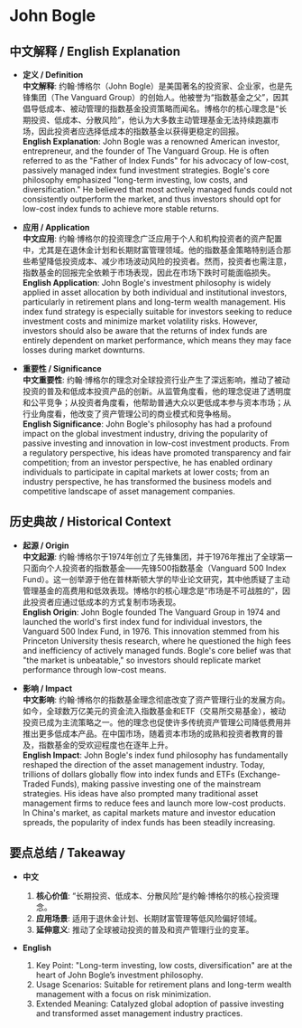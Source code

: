 # John Bogle

## 中文解释 / English Explanation

* **定义 / Definition**  
  **中文解释**: 约翰·博格尔（John Bogle）是美国著名的投资家、企业家，也是先锋集团（The Vanguard Group）的创始人。他被誉为“指数基金之父”，因其倡导低成本、被动管理的指数基金投资策略而闻名。博格尔的核心理念是“长期投资、低成本、分散风险”，他认为大多数主动管理基金无法持续跑赢市场，因此投资者应选择低成本的指数基金以获得更稳定的回报。  
  **English Explanation**: John Bogle was a renowned American investor, entrepreneur, and the founder of The Vanguard Group. He is often referred to as the "Father of Index Funds" for his advocacy of low-cost, passively managed index fund investment strategies. Bogle's core philosophy emphasized "long-term investing, low costs, and diversification." He believed that most actively managed funds could not consistently outperform the market, and thus investors should opt for low-cost index funds to achieve more stable returns.

* **应用 / Application**  
  **中文应用**: 约翰·博格尔的投资理念广泛应用于个人和机构投资者的资产配置中，尤其是在退休金计划和长期财富管理领域。他的指数基金策略特别适合那些希望降低投资成本、减少市场波动风险的投资者。然而，投资者也需注意，指数基金的回报完全依赖于市场表现，因此在市场下跌时可能面临损失。  
  **English Application**: John Bogle's investment philosophy is widely applied in asset allocation by both individual and institutional investors, particularly in retirement plans and long-term wealth management. His index fund strategy is especially suitable for investors seeking to reduce investment costs and minimize market volatility risks. However, investors should also be aware that the returns of index funds are entirely dependent on market performance, which means they may face losses during market downturns.

* **重要性 / Significance**  
  **中文重要性**: 约翰·博格尔的理念对全球投资行业产生了深远影响，推动了被动投资的普及和低成本投资产品的创新。从监管角度看，他的理念促进了透明度和公平竞争；从投资者角度看，他帮助普通大众以更低成本参与资本市场；从行业角度看，他改变了资产管理公司的商业模式和竞争格局。  
  **English Significance**: John Bogle's philosophy has had a profound impact on the global investment industry, driving the popularity of passive investing and innovation in low-cost investment products. From a regulatory perspective, his ideas have promoted transparency and fair competition; from an investor perspective, he has enabled ordinary individuals to participate in capital markets at lower costs; from an industry perspective, he has transformed the business models and competitive landscape of asset management companies.

## 历史典故 / Historical Context

* **起源 / Origin**  
  **中文起源**: 约翰·博格尔于1974年创立了先锋集团，并于1976年推出了全球第一只面向个人投资者的指数基金——先锋500指数基金（Vanguard 500 Index Fund）。这一创举源于他在普林斯顿大学的毕业论文研究，其中他质疑了主动管理基金的高费用和低效表现。博格尔的核心理念是“市场是不可战胜的”，因此投资者应通过低成本的方式复制市场表现。  
  **English Origin**: John Bogle founded The Vanguard Group in 1974 and launched the world's first index fund for individual investors, the Vanguard 500 Index Fund, in 1976. This innovation stemmed from his Princeton University thesis research, where he questioned the high fees and inefficiency of actively managed funds. Bogle's core belief was that "the market is unbeatable," so investors should replicate market performance through low-cost means.

* **影响 / Impact**  
  **中文影响**: 约翰·博格尔的指数基金理念彻底改变了资产管理行业的发展方向。如今，全球数万亿美元的资金流入指数基金和ETF（交易所交易基金），被动投资已成为主流策略之一。他的理念也促使许多传统资产管理公司降低费用并推出更多低成本产品。在中国市场，随着资本市场的成熟和投资者教育的普及，指数基金的受欢迎程度也在逐年上升。  
  **English Impact**: John Bogle's index fund philosophy has fundamentally reshaped the direction of the asset management industry. Today, trillions of dollars globally flow into index funds and ETFs (Exchange-Traded Funds), making passive investing one of the mainstream strategies. His ideas have also prompted many traditional asset management firms to reduce fees and launch more low-cost products. In China's market, as capital markets mature and investor education spreads, the popularity of index funds has been steadily increasing.

## 要点总结 / Takeaway

* **中文**  
  1. **核心价值**: “长期投资、低成本、分散风险”是约翰·博格尔的核心投资理念。
  2. **应用场景**: 适用于退休金计划、长期财富管理等低风险偏好领域。
  3. **延伸意义**: 推动了全球被动投资的普及和资产管理行业的变革。

* **English**  
  1. Key Point: "Long-term investing, low costs, diversification" are at the heart of John Bogle’s investment philosophy.
  2. Usage Scenarios: Suitable for retirement plans and long-term wealth management with a focus on risk minimization.
  3. Extended Meaning: Catalyzed global adoption of passive investing and transformed asset management industry practices.